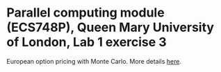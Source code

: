 # Parallel computing module (ECS748P), Queen Mary University of London, Lab 1 exercise 3

European option pricing with Monte Carlo. More details [here](https://www.quantstart.com/articles/european-vanilla-option-pricing-with-c-via-monte-carlo-methods).
